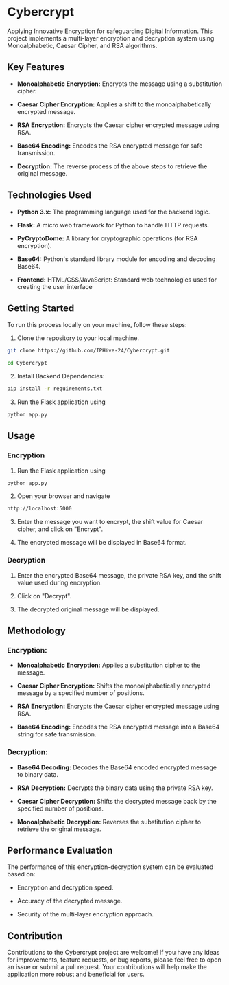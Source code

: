 <h1>Cybercrypt</h1>
Applying Innovative Encryption for safeguarding Digital Information. This project implements a multi-layer encryption and decryption system using Monoalphabetic, Caesar Cipher, and RSA algorithms. 

<h2>Key Features</h2>

- **Monoalphabetic Encryption:**  Encrypts the message using a substitution cipher.

- **Caesar Cipher Encryption:** Applies a shift to the monoalphabetically encrypted message.

- **RSA Encryption:** Encrypts the Caesar cipher encrypted message using RSA.

- **Base64 Encoding:** Encodes the RSA encrypted message for safe transmission.

- **Decryption:** The reverse process of the above steps to retrieve the original message.

<h2>Technologies Used</h2>

- **Python 3.x:** The programming language used for the backend logic.

- **Flask:** A micro web framework for Python to handle HTTP requests.

- **PyCryptoDome:** A library for cryptographic operations (for RSA encryption).

- **Base64:** Python's standard library module for encoding and decoding Base64.

- **Frontend:** HTML/CSS/JavaScript: Standard web technologies used for creating the user interface

<h2>Getting Started</h2>

To run this process locally on your machine, follow these steps:

1. Clone the repository to your local machine.

```bash
git clone https://github.com/IPHive-24/Cybercrypt.git
```
```bash
cd Cybercrypt
```

2. Install Backend Dependencies:

```bash
pip install -r requirements.txt
```

3. Run the Flask application using
   
```bash
python app.py
```

<h2>Usage</h2>
<h3>Encryption</h3>

1. Run the Flask application using
   
```bash
python app.py
```

2. Open your browser and navigate

```bash
http://localhost:5000
```
3. Enter the message you want to encrypt, the shift value for Caesar cipher, and click on "Encrypt".

4. The encrypted message will be displayed in Base64 format.

<h3>Decryption</h3> 

1. Enter the encrypted Base64 message, the private RSA key, and the shift value used during encryption.

2. Click on "Decrypt".

3. The decrypted original message will be displayed.

<h2>Methodology</h2>
<h3>Encryption:</h3>

- **Monoalphabetic Encryption:** Applies a substitution cipher to the message.
  
- **Caesar Cipher Encryption:** Shifts the monoalphabetically encrypted message by a specified number of positions.
  
- **RSA Encryption:** Encrypts the Caesar cipher encrypted message using RSA.
  
- **Base64 Encoding:** Encodes the RSA encrypted message into a Base64 string for safe transmission.
  
<h3>Decryption:</h3>

- **Base64 Decoding:** Decodes the Base64 encoded encrypted message to binary data.
  
- **RSA Decryption:** Decrypts the binary data using the private RSA key.
  
- **Caesar Cipher Decryption:** Shifts the decrypted message back by the specified number of positions.
  
- **Monoalphabetic Decryption:** Reverses the substitution cipher to retrieve the original message.

<h2>Performance Evaluation</h2>  

The performance of this encryption-decryption system can be evaluated based on:

- Encryption and decryption speed.
  
- Accuracy of the decrypted message.
  
- Security of the multi-layer encryption approach.

<h2>Contribution</h2>

Contributions to the Cybercrypt project are welcome! If you have any ideas for improvements, feature requests, or bug reports, please feel free to open an issue or submit a pull request. Your contributions will help make the application more robust and beneficial for users.
  




